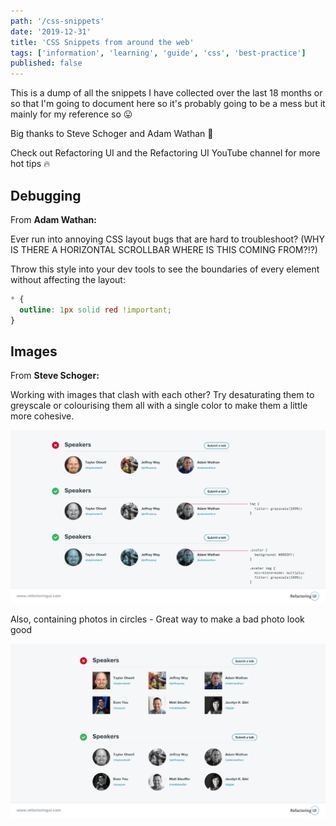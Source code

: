 ```yaml
---
path: '/css-snippets'
date: '2019-12-31'
title: 'CSS Snippets from around the web'
tags: ['information', 'learning', 'guide', 'css', 'best-practice']
published: false
---
```


This is a dump of all the snippets I have collected over the last 18
months or so that I'm going to document here so it's probably going to
be a mess but it mainly for my reference so 😛

Big thanks to Steve Schoger and Adam Wathan 🙏

Check out Refactoring UI and the Refactoring UI YouTube channel for
more hot tips 🔥

## Debugging

From **Adam Wathan:**

Ever run into annoying CSS layout bugs that are hard to troubleshoot?
(WHY IS THERE A HORIZONTAL SCROLLBAR WHERE IS THIS COMING FROM?!?)

Throw this style into your dev tools to see the boundaries of every
element without affecting the layout:

```css
* {
  outline: 1px solid red !important;
}
```

## Images

From **Steve Schoger:**

Working with images that clash with each other? Try desaturating them
to greyscale or colourising them all with a single color to make them
a little more cohesive.

![desaturatingImages](./desaturatingImages.jpg)

Also, containing photos in circles - Great way to make a bad photo
look good

![circleImages](./circleImages.jpg)
